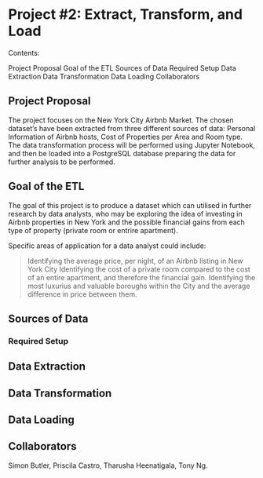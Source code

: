 # Project #2: Extract, Transform, and Load

Contents:

Project Proposal
Goal of the ETL
Sources of Data
Required Setup
Data Extraction
Data Transformation
Data Loading
Collaborators

## Project Proposal

The project focuses on the New York City Airbnb Market. 
The chosen dataset’s have been extracted from three different sources of data: Personal Information of Airbnb hosts, Cost of Properties per Area and Room type. The data transformation process will be performed using Jupyter Notebook, and then be loaded into a PostgreSQL database preparing the data for further analysis to be performed.


## Goal of the ETL

The goal of this project is to produce a dataset which can utilised in further research by data analysts, who may be exploring the idea of investing in Airbnb properties in New York and the possible financial gains from each type of property (private room or entrire apartment).

Specific areas of application for a data analyst could include:
> Identifying the average price, per night, of an Airbnb listing in New York City
> Identifying the cost of a private room compared to the cost of an entire apartment, and therefore the financial gain. 
> Identifying the most luxurius and valuable boroughs within the City and the average difference in price between them.


## Sources of Data



### Required Setup



## Data Extraction


## Data Transformation




## Data Loading




## Collaborators
Simon Butler, 
Priscila Castro, 
Tharusha Heenatigala, 
Tony Ng.


